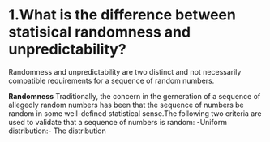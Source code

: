 # 1.What is the difference between statisical randomness and unpredictability?
Randomness and unpredictability are two distinct and not necessarily compatible 
requirements for a sequence of random numbers.

**Randomness** Traditionally, the concern in the gerneration of a sequence of 
allegedly random numbers has been that the sequence of numbers be random in some 
well-defined statistical sense.The following two criteria are used to validate
that a sequence of numbers is random:
-Uniform distribution:- The distribution
